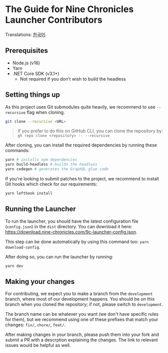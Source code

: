 # The Guide for Nine Chronicles Launcher Contributors
Translations: [한국어](./CONTRIBUTING.ko.md).

## Prerequisites
* Node.js (v16)
* Yarn
* .NET Core SDK (v3.1+)
  * Not required if you don't wish to build the headless


## Setting things up

As this project uses Git submodules quite heavily, we recommend to use `--recursive` flag when cloning.

```sh
git clone --recursive <URL>
```

> If you prefer to do this on GitHub CLI, you can clone the repository by: `gh repo clone <repository> -- --recursive`


After cloning, you can install the required dependencies by running these commands:

```sh
yarn # installs npm dependencies
yarn build-headless # builds the headless
yarn codegen # generates the GraphQL glue code
```

If you're looking to submit patches to the project, we recommend to install Git hooks which check for our requirements:

```sh
yarn lefthook install
```

## Running the Launcher

To run the launcher, you should have the latest configuration file (`config.json`) in the `dist` directory. You can download it here: https://download.nine-chronicles.com/9c-launcher-config.json.

This step can be done automatically by using this command too: `yarn download-config`.

After doing so, you can run the launcher by running:

```sh
yarn dev
```

## Making your changes

For contributing, we expect you to make a branch from the `development` branch, where most of our development happens. You should be on this branch when you cloned the repository; if not, please switch to `development`.

The branch name can be whatever you want (we don't have specific rules for them), but we recommend using one of these prefixes that match your changes: `fix/`, `chore/`, `feat/`.

After making changes in your branch, please push them into your fork and submit a PR with a descrption explaining the changes. The link to relevant issues would be helpful as well.

